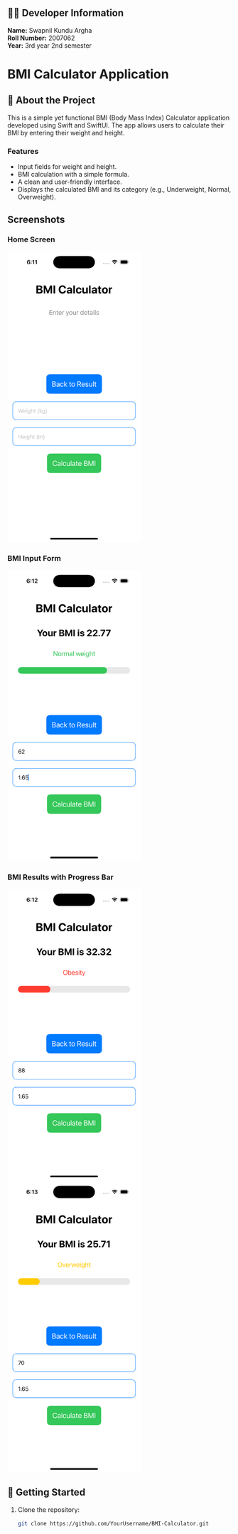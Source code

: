 ## 👨‍🎓 Developer Information  
**Name:** Swapnil Kundu Argha<br>
**Roll Number:** 2007062  </br>
**Year:** 3rd year 2nd semester 

# BMI Calculator Application  

## 📄 About the Project  
This is a simple yet functional BMI (Body Mass Index) Calculator application developed using Swift and SwiftUI. The app allows users to calculate their BMI by entering their weight and height.  

### Features  
- Input fields for weight and height.  
- BMI calculation with a simple formula.  
- A clean and user-friendly interface.  
- Displays the calculated BMI and its category (e.g., Underweight, Normal, Overweight).  
 
## Screenshots

### Home Screen
<img src="Simulator Screenshot - iPhone 16 Pro - 2024-11-21 at 18.11.36.png" width="300">

### BMI Input Form
<img src="Simulator Screenshot - iPhone 16 Pro - 2024-11-21 at 18.12.04.png" width="300">

### BMI Results with Progress Bar
<img src="Simulator Screenshot - iPhone 16 Pro - 2024-11-21 at 18.12.18.png" width="300">
<img src="Simulator Screenshot - iPhone 16 Pro - 2024-11-21 at 18.13.01.png" width="300">


## 🚀 Getting Started  
1. Clone the repository:  
   ```bash  
   git clone https://github.com/YourUsername/BMI-Calculator.git  
